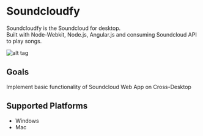 Soundcloudfy
============

Soundcloudfy is the Soundcloud for desktop. <br>
Built with Node-Webkit, Node.js, Angular.js and consuming Soundcloud API to play songs.

![alt tag](https://raw.githubusercontent.com/weblancaster/soundcloudfy/master/soundcloudfy.png?token=549394__eyJzY29wZSI6IlJhd0Jsb2I6d2VibGFuY2FzdGVyL3NvdW5kY2xvdWRmeS9tYXN0ZXIvc291bmRjbG91ZGZ5LnBuZyIsImV4cGlyZXMiOjE0MDAyNTQ2NDV9--a7c32a1b6f6bc50515e4e40cd7b804ea8599e5bd)

## Goals

Implement basic functionality of Soundcloud Web App on Cross-Desktop

## Supported Platforms

- Windows
- Mac
